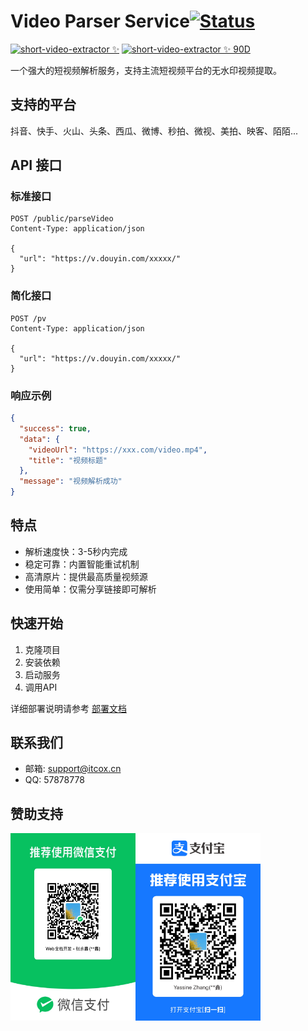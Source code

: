 # Video Parser Service[![Status](https://status.itcox.cn/badge/sve-api/dot?animate=ping)](https://status.itcox.cn)

[![short-video-extractor ✨](https://status.itcox.cn/badge/sve-api/status?labelColor=&color=&style=for-the-badge&label=short-video-extractor%20%E2%9C%A8)](https://status.itcox.cn)
[![short-video-extractor ✨ 90D](https://status.itcox.cn/badge/sve-api/uptime?labelColor=333&color=7a44dc&style=for-the-badge&label=short-video-extractor%20%E2%9C%A8&sinceLast=7776000&hideDuration=false)](https://status.itcox.cn)

一个强大的短视频解析服务，支持主流短视频平台的无水印视频提取。

## 支持的平台

抖音、快手、火山、头条、西瓜、微博、秒拍、微视、美拍、映客、陌陌...

## API 接口

### 标准接口

```http
POST /public/parseVideo
Content-Type: application/json

{
  "url": "https://v.douyin.com/xxxxx/"
}
```

### 简化接口

```http
POST /pv
Content-Type: application/json

{
  "url": "https://v.douyin.com/xxxxx/"
}
```

### 响应示例

```json
{
  "success": true,
  "data": {
    "videoUrl": "https://xxx.com/video.mp4",
    "title": "视频标题"
  },
  "message": "视频解析成功"
}
```

## 特点

- 解析速度快：3-5秒内完成
- 稳定可靠：内置智能重试机制
- 高清原片：提供最高质量视频源
- 使用简单：仅需分享链接即可解析

## 快速开始

1. 克隆项目
2. 安装依赖
3. 启动服务
4. 调用API

详细部署说明请参考 [部署文档](./docs/DEPLOYMENT.md)

## 联系我们

- 邮箱: support@itcox.cn
- QQ: 57878778

## 赞助支持

<p style="display: flex;">
    <img src="./docs/images/wechat-pay.png" alt="赞助码" width="200">
    <img src="./docs/images/alipay.png" alt="赞助码" width="200">
</p>
